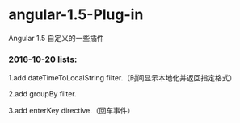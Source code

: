 # angular-1.5-Plug-in
Angular 1.5 自定义的一些插件

### 2016-10-20 lists:
1.add dateTimeToLocalString filter.（时间显示本地化并返回指定格式）

2.add groupBy filter.

3.add enterKey directive.（回车事件）